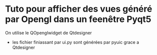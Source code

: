 # Tuto pour afficher des vues généré par Opengl dans un feenêtre Pyqt5

On utilise le QOpenglwidget de Qtdesigner

- les fichier finiassant par  ui.py sont générées par pyuic grace a Qtdesigner
